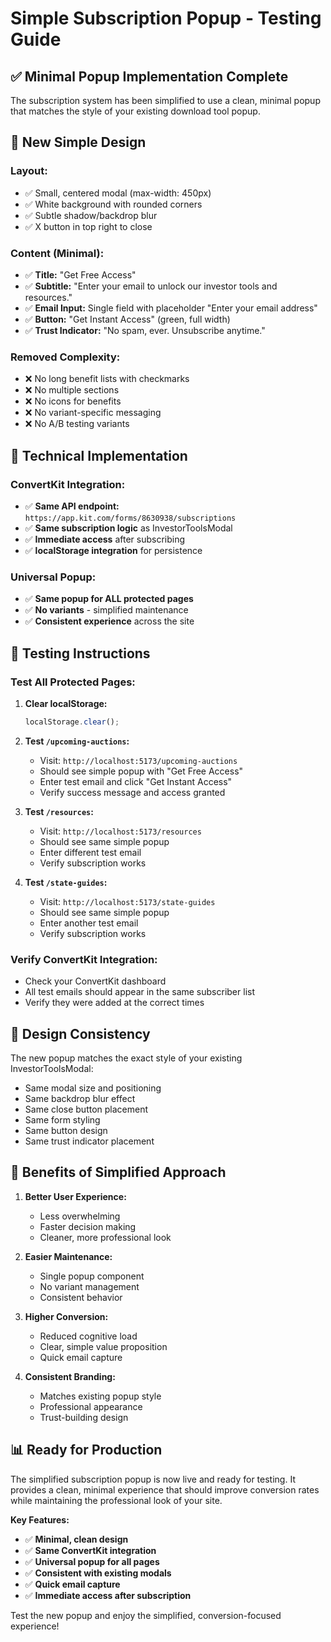 # Simple Subscription Popup - Testing Guide

## ✅ **Minimal Popup Implementation Complete**

The subscription system has been simplified to use a clean, minimal popup that matches the style of your existing download tool popup.

## 🎯 **New Simple Design**

### **Layout:**
- ✅ Small, centered modal (max-width: 450px)
- ✅ White background with rounded corners
- ✅ Subtle shadow/backdrop blur
- ✅ X button in top right to close

### **Content (Minimal):**
- ✅ **Title:** "Get Free Access"
- ✅ **Subtitle:** "Enter your email to unlock our investor tools and resources."
- ✅ **Email Input:** Single field with placeholder "Enter your email address"
- ✅ **Button:** "Get Instant Access" (green, full width)
- ✅ **Trust Indicator:** "No spam, ever. Unsubscribe anytime."

### **Removed Complexity:**
- ❌ No long benefit lists with checkmarks
- ❌ No multiple sections
- ❌ No icons for benefits
- ❌ No variant-specific messaging
- ❌ No A/B testing variants

## 🔧 **Technical Implementation**

### **ConvertKit Integration:**
- ✅ **Same API endpoint:** `https://app.kit.com/forms/8630938/subscriptions`
- ✅ **Same subscription logic** as InvestorToolsModal
- ✅ **Immediate access** after subscribing
- ✅ **localStorage integration** for persistence

### **Universal Popup:**
- ✅ **Same popup for ALL protected pages**
- ✅ **No variants** - simplified maintenance
- ✅ **Consistent experience** across the site

## 🧪 **Testing Instructions**

### **Test All Protected Pages:**

1. **Clear localStorage:**
   ```javascript
   localStorage.clear();
   ```

2. **Test `/upcoming-auctions`:**
   - Visit: `http://localhost:5173/upcoming-auctions`
   - Should see simple popup with "Get Free Access"
   - Enter test email and click "Get Instant Access"
   - Verify success message and access granted

3. **Test `/resources`:**
   - Visit: `http://localhost:5173/resources`
   - Should see same simple popup
   - Enter different test email
   - Verify subscription works

4. **Test `/state-guides`:**
   - Visit: `http://localhost:5173/state-guides`
   - Should see same simple popup
   - Enter another test email
   - Verify subscription works

### **Verify ConvertKit Integration:**
- Check your ConvertKit dashboard
- All test emails should appear in the same subscriber list
- Verify they were added at the correct times

## 🎨 **Design Consistency**

The new popup matches the exact style of your existing InvestorToolsModal:
- Same modal size and positioning
- Same backdrop blur effect
- Same close button placement
- Same form styling
- Same button design
- Same trust indicator placement

## 🚀 **Benefits of Simplified Approach**

1. **Better User Experience:**
   - Less overwhelming
   - Faster decision making
   - Cleaner, more professional look

2. **Easier Maintenance:**
   - Single popup component
   - No variant management
   - Consistent behavior

3. **Higher Conversion:**
   - Reduced cognitive load
   - Clear, simple value proposition
   - Quick email capture

4. **Consistent Branding:**
   - Matches existing popup style
   - Professional appearance
   - Trust-building design

## 📊 **Ready for Production**

The simplified subscription popup is now live and ready for testing. It provides a clean, minimal experience that should improve conversion rates while maintaining the professional look of your site.

**Key Features:**
- ✅ **Minimal, clean design**
- ✅ **Same ConvertKit integration**
- ✅ **Universal popup for all pages**
- ✅ **Consistent with existing modals**
- ✅ **Quick email capture**
- ✅ **Immediate access after subscription**

Test the new popup and enjoy the simplified, conversion-focused experience!




